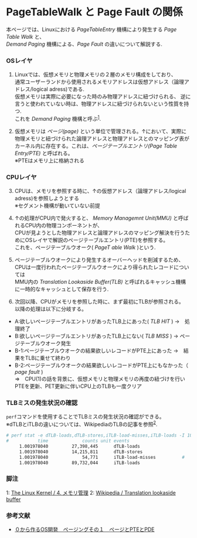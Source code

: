 # PageTableWalk と Page Fault の関係
本ページでは、Linuxにおける *PageTableEntry* 機構により発生する *Page Table Walk* と、  
*Demand Paging* 機構による、*Page Fault* の違いについて解説する.  

### OSレイヤ
1. Linuxでは、仮想メモリと物理メモリの２層のメモリ構成をしており、  
通常ユーザーランドから使用されるメモリアドレスは仮想アドレス（論理アドレス/logical adress)である.  
仮想メモリは実際に必要になった時のみ物理アドレスに紐づけられる、 
逆に言うと使われていない時は、物理アドレスに紐づけられないという性質を持つ.  
これを  *Demand Paging* 機構と呼ぶ<sup>[1](#footnote)</sup>.    
  
2. 仮想メモリは *ページ(page)* という単位で管理される。↑において、実際に物理メモリと紐づけられた論理アドレスと物理アドレスとのマッピング表がカーネル内に存在する。これは、*ページテーブルエントリ(Page Table Entry/PTE)* と呼ばれる。  
※PTEはメモリ上に格納される  

### CPUレイヤ
3. CPUは、メモリを参照する時に、↑の仮想アドレス（論理アドレス/logical adress)を参照しようとする  
※セグメント機構が動いていない前提  
  
4. ↑の処理がCPU内で発火すると、 *Memory Managemnt Unit(MMU)* と呼ばれるCPU内の物理コンポーネントが、  
CPUが見ようとした物理アドレスと論理アドレスのマッピング解決を行うためにOSレイヤで解説のページテーブルエントリ(PTE)を参照する。  
これを、ページテーブルウオーク( *PageT able Walk* )という.  
  
5. ページテーブルウオークにより発生するオーバーヘッドを削減するため、CPUは一度行われたページテーブルウオークにより得られたレコードについては  
MMU内の *Translation Lookaside Buffer(TLB)* と呼ばれるキャッシュ機構に一時的なキャッシュとして保存を行う.   
  
6. 次回以降、CPUがメモリを参照した時に、まず最初にTLBが参照される。  
以降の処理は以下に分岐する。  
- A:欲しいページテーブルエントリがあったTLB上にあった( *TLB HIT* ) →　処理終了  
- B:欲しいページテーブルエントリがあったTLB上にない( *TLB MISS* ) → ページテーブルウオーク発生  
- B-1:ページテーブルウオークの結果欲しいレコードがPTE上にあった →　結果をTLBに乗せて終わり  
- B-2:ページテーブルウオークの結果欲しいレコードがPTE上にもなかった（ *page fault* )  
      ⇒　CPU(1)の話を背景に、仮想メモリと物理メモリの再度の紐づけを行いPTEを更新、PET更新に伴いCPU上のTLBも一度クリア 

### TLBミスの発生状況の確認
`perf`コマンドを使用することでTLBミスの発生状況の確認ができる。  
※dTLBとiTLBの違いについては、WikipediaのTLBの記事を参照<sup>[2](#footnote)</sup>.  

```sh
# perf stat -e dTLB-loads,dTLB-stores,iTLB-load-misses,iTLB-loads -I 1000
#           time             counts unit events
     1.001978040         27,398,445      dTLB-loads
     1.001978040         14,215,811      dTLB-stores
     1.001978040             54,771      iTLB-load-misses          #    0.06% of all iTLB cache hits
     1.001978040         89,732,044      iTLB-loads
```


### 脚注
<a name="footnote">1</a>: [The Linux Kernel / 4. メモリ管理](http://archive.linux.or.jp/JF/JFdocs/The-Linux-Kernel-4.html)
<a name="footnote">2</a>: [Wikipedia / Translation lookaside buffer](http://archive.linux.or.jp/JF/JFdocs/The-Linux-Kernel-4.html)

### 参考文献
- [０から作るOS開発　ページングその１　ページとPTEとPDE ](http://softwaretechnique.jp/OS_Development/kernel_development07.html)


